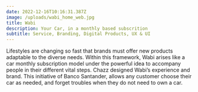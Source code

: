 ```yaml
---
date: 2022-12-16T10:16:31.387Z
image: /uploads/wabi_home_web.jpg
title: Wabi
description: Your Car, in a monthly based subscrition
subtitle: Service, Branding, Digital Products, UX & UI
---
```


Lifestyles are changing so fast that brands must offer new products adaptable to the diverse needs. Within this framework, Wabi arises like a car monthly subscription model under the powerful idea to accompany people in their different vital steps. Chazz designed Wabi’s experience and brand. This initiative of Banco Santander, allows any customer choose their car as needed, and forget troubles when they do not need to own a car.
